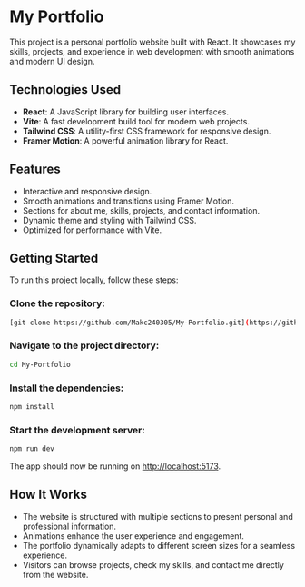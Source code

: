 # My Portfolio
This project is a personal portfolio website built with React. It showcases my skills, projects, and experience in web development with smooth animations and modern UI design.

## Technologies Used
- **React**: A JavaScript library for building user interfaces.
- **Vite**: A fast development build tool for modern web projects.
- **Tailwind CSS**: A utility-first CSS framework for responsive design.
- **Framer Motion**: A powerful animation library for React.

## Features
- Interactive and responsive design.
- Smooth animations and transitions using Framer Motion.
- Sections for about me, skills, projects, and contact information.
- Dynamic theme and styling with Tailwind CSS.
- Optimized for performance with Vite.

## Getting Started
To run this project locally, follow these steps:

### Clone the repository:
```sh
[git clone https://github.com/Makc240305/My-Portfolio.git](https://github.com/Makc240305/My-portfolio.git)
```

### Navigate to the project directory:
```sh
cd My-Portfolio
```

### Install the dependencies:
```sh
npm install
```

### Start the development server:
```sh
npm run dev
```

The app should now be running on [http://localhost:5173](http://localhost:5173).

## How It Works
- The website is structured with multiple sections to present personal and professional information.
- Animations enhance the user experience and engagement.
- The portfolio dynamically adapts to different screen sizes for a seamless experience.
- Visitors can browse projects, check my skills, and contact me directly from the website.

